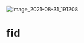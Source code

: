 ![image_2021-08-31_191208](https://user-images.githubusercontent.com/89878970/131587415-522f68cd-7b81-4e43-8a92-8c7611d0b078.png)
# fid
